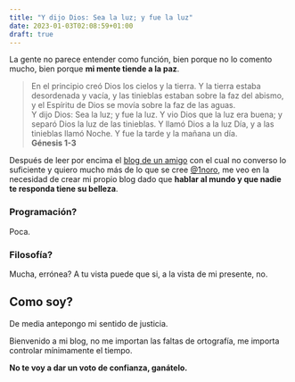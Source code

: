 ```yaml
---
title: "Y dijo Dios: Sea la luz; y fue la luz"
date: 2023-01-03T02:08:59+01:00
draft: true
---
```


La gente no parece entender como función, bien porque no lo comento mucho, bien porque **mi mente tiende a la paz**.

>En el principio creó Dios los cielos y la tierra. Y la tierra estaba desordenada y vacía, y las tinieblas estaban sobre la faz del abismo, y el Espíritu de Dios se movía sobre la faz de las aguas.
<br>Y dijo Dios: Sea la luz; y fue la luz. Y vio Dios que la luz era buena; y separó Dios la luz de las tinieblas. Y llamó Dios a la luz Día, y a las tinieblas llamó Noche. Y fue la tarde y la mañana un día.
<br>**Génesis 1-3**

Después de leer por encima el [blog de un amigo](https://record.rat.la) con el cual no converso lo suficiente y quiero mucho más de lo que se cree [@1noro](https://github.com/1noro), me veo en la necesidad de crear mi propio blog dado que **hablar al mundo y que nadie te responda tiene su belleza**.

### Programación?
Poca.
### Filosofía?
Mucha, errónea? A tu vista puede que si, a la vista de mi presente, no.
## Como soy?
De media antepongo mi sentido de justicia.

Bienvenido a mi blog, no me importan las faltas de ortografía, me importa controlar mínimamente el tiempo.

**No te voy a dar un voto de confianza, ganátelo.**